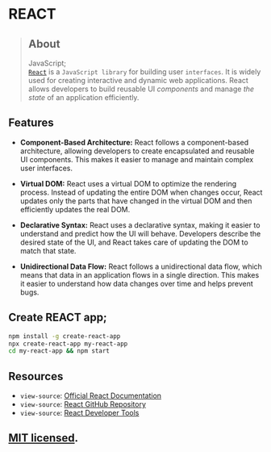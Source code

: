 # REACT

> ## About
> JavaScript;  
> [`React`](https://react.dev/) is a `JavaScript library` for building user `interfaces`. It is widely used for creating interactive and dynamic web applications. React allows developers to build reusable UI *components* and manage *the state* of an application efficiently.


## Features

- **Component-Based Architecture:** React follows a component-based architecture, allowing developers to create encapsulated and reusable UI components. This makes it easier to manage and maintain complex user interfaces.

- **Virtual DOM:** React uses a virtual DOM to optimize the rendering process. Instead of updating the entire DOM when changes occur, React updates only the parts that have changed in the virtual DOM and then efficiently updates the real DOM.

- **Declarative Syntax:** React uses a declarative syntax, making it easier to understand and predict how the UI will behave. Developers describe the desired state of the UI, and React takes care of updating the DOM to match that state.

- **Unidirectional Data Flow:** React follows a unidirectional data flow, which means that data in an application flows in a single direction. This makes it easier to understand how data changes over time and helps prevent bugs.


## Create REACT app;
```bash
npm install -g create-react-app
npx create-react-app my-react-app
cd my-react-app && npm start
```

## Resources

- `view-source`: [Official React Documentation](https://reactjs.org/docs/getting-started.html)
- `view-source`: [React GitHub Repository](https://github.com/facebook/react)
- `view-source`: [React Developer Tools](https://reactjs.org/blog/2019/08/15/new-react-devtools.html)

## [MIT licensed](https://opensource.org/licenses/MIT).
